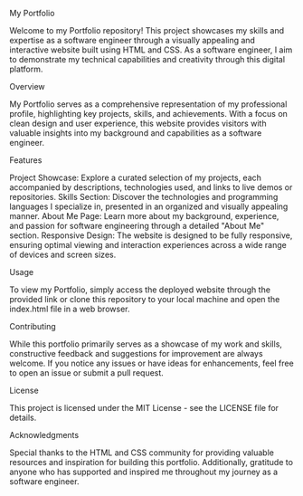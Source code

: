 My Portfolio

Welcome to my Portfolio repository! This project showcases my skills and expertise as a software engineer through a visually appealing and interactive website built using HTML and CSS. As a software engineer, I aim to demonstrate my technical capabilities and creativity through this digital platform.

Overview

My Portfolio serves as a comprehensive representation of my professional profile, highlighting key projects, skills, and achievements. With a focus on clean design and user experience, this website provides visitors with valuable insights into my background and capabilities as a software engineer.

Features

Project Showcase: Explore a curated selection of my projects, each accompanied by descriptions, technologies used, and links to live demos or repositories.
Skills Section: Discover the technologies and programming languages I specialize in, presented in an organized and visually appealing manner.
About Me Page: Learn more about my background, experience, and passion for software engineering through a detailed "About Me" section.
Responsive Design: The website is designed to be fully responsive, ensuring optimal viewing and interaction experiences across a wide range of devices and screen sizes.

Usage

To view my Portfolio, simply access the deployed website through the provided link or clone this repository to your local machine and open the index.html file in a web browser.

Contributing

While this portfolio primarily serves as a showcase of my work and skills, constructive feedback and suggestions for improvement are always welcome. If you notice any issues or have ideas for enhancements, feel free to open an issue or submit a pull request.

License

This project is licensed under the MIT License - see the LICENSE file for details.

Acknowledgments

Special thanks to the HTML and CSS community for providing valuable resources and inspiration for building this portfolio. Additionally, gratitude to anyone who has supported and inspired me throughout my journey as a software engineer.
